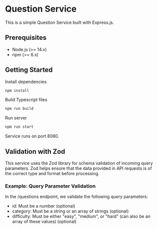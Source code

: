 # Question Service

This is a simple Question Service built with Express.js.

## Prerequisites

- Node.js (>= 14.x)
- npm (>= 6.x)

## Getting Started

Install dependencies

```bash
npm install
```

Build Typescript files

```bash
npm run build
```

Run server

```bash
npm run start
```

Service runs on port 8080.

## Validation with Zod

This service uses the Zod library for schema validation of incoming query parameters. Zod helps ensure that the data provided in API requests is of the correct type and format before processing.

### Example: Query Parameter Validation

In the /questions endpoint, we validate the following query parameters:

- id: Must be a number (optional)
- category: Must be a string or an array of strings (optional)
- difficulty: Must be either "easy", "medium", or "hard" (can also be an array of these values) (optional)
